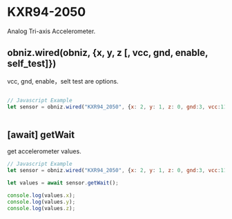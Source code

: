 # KXR94-2050

Analog Tri-axis Accelerometer.


## obniz.wired(obniz, {x, y, z [, vcc, gnd, enable, self_test]})

vcc, gnd, enable，selt test are options.


```javascript

// Javascript Example
let sensor = obniz.wired("KXR94_2050", {x: 2, y: 1, z: 0, gnd:3, vcc:11 });
   
```


## \[await] getWait

get accelerometer values.


```javascript
// Javascript Example
let sensor = obniz.wired("KXR94_2050", {x: 2, y: 1, z: 0, gnd:3, vcc:11 });

let values = await sensor.getWait();

console.log(values.x);
console.log(values.y);
console.log(values.z);

```
